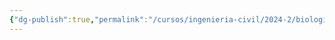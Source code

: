 ```yaml
---
{"dg-publish":true,"permalink":"/cursos/ingenieria-civil/2024-2/biologia-de-organismos-y-comunidades/1-origen-de-la-vida-y-diversidad-de-organismos/1-5-diversidad-de-animales/el-reino-animalia/2-subreino-eumetazoa/2-bilateria/2-superfilo-deuterostomia/2-filo-chordata/2-subfilo-cephalochordata/2-subfilo-cephalochordata/","tags":["P1BIO110C","C2BIO110C"]}
---
```


